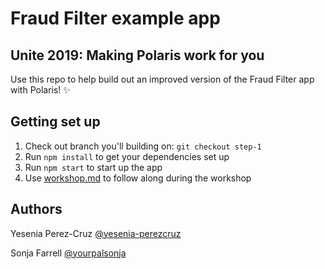 # Fraud Filter example app
## Unite 2019: Making Polaris work for you

Use this repo to help build out an improved version of the Fraud Filter app with Polaris! ✨

## Getting set up

1. Check out branch you'll building on: `git checkout step-1`  
2. Run `npm install` to get your dependencies set up
3. Run `npm start` to start up the app
4. Use [workshop.md](/workshop.md) to follow along during the workshop

## Authors
Yesenia Perez-Cruz [@yesenia-perezcruz](https://github.com/yesenia-perezcruz)

Sonja Farrell [@yourpalsonja](https://github.com/yourpalsonja)
